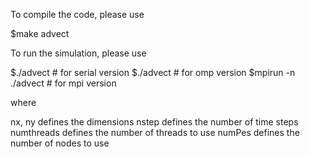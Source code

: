 To compile the code, please use

$make advect

To run the simulation, please use

$./advect <nx><ny><nstep>  # for serial version
$./advect <nx><ny><nstep><numthreads>  # for omp version
$mpirun -n <numPes> ./advect <nx><ny><nstep>  # for mpi version

where 

nx, ny defines the dimensions
nstep defines the number of time steps
numthreads defines the number of threads to use
numPes defines the number of nodes to use
